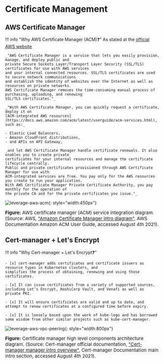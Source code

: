 # Certificate Management

## AWS Certificate Manager


!!! info "Why AWS Certificate Manager (ACM)❓"
    As stated at the [official AWS website](https://aws.amazon.com/certificate-manager/)
    
    _"AWS Certificate Manager is a service that lets you easily provision, manage, and deploy public and 
    private Secure Sockets Layer/Transport Layer Security (SSL/TLS) certificates for use with AWS services
    and your internal connected resources. SSL/TLS certificates are used to secure network communications
    and establish the identity of websites over the Internet as well as resources on private networks. 
    AWS Certificate Manager removes the time-consuming manual process of purchasing, uploading, and renewing
    SSL/TLS certificates."_

    _"With AWS Certificate Manager, you can quickly request a certificate, deploy it on 
    [ACM-integrated AWS resources](https://docs.aws.amazon.com/acm/latest/userguide/acm-services.html), 
    such as:_
        
    - Elastic Load Balancers, 
    - Amazon CloudFront distributions, 
    - and APIs on API Gateway,
    
    _and let AWS Certificate Manager handle certificate renewals. It also enables you to create private 
    certificates for your internal resources and manage the certificate lifecycle centrally. 
    Public and private certificates provisioned through AWS Certificate Manager for use with
    ACM-integrated services are free. You pay only for the AWS resources you create to run your application. 
    With AWS Certificate Manager Private Certificate Authority, you pay monthly for the operation of
    the private CA and for the private certificates you issue."_

![leverage-aws-acm](../../../../assets/images/diagrams/aws-acm.png "Leverage ACM"){: style="width:450px"}
<figcaption style="font-size:15px">
<b>Figure:</b> AWS certificate manager (ACM) service integration diagram.
(Source: AWS, 
<a href="http://docs.aws.amazon.com/acm/latest/userguide/images/acm_intro.png">
"Amazon Certificate Manager intro diagram"</a>,
AWS Documentation Amazon ACM User Guide, accessed August 4th 2021).
</figcaption>

## Cert-manager + Let's Encrypt

!!! info "Why Cert-manager + Let's Encrypt❓"

    - [x] cert-manager adds certificates and certificate issuers as resource types in Kubernetes clusters, and 
    simplifies the process of obtaining, renewing and using those certificates.
    
    - [x] It can issue certificates from a variety of supported sources, including Let’s Encrypt, HashiCorp Vault, and Venafi as well as private PKI.
    
    - [x] It will ensure certificates are valid and up to date, and attempt to renew certificates at a configured time before expiry.
    
    - [x] It is loosely based upon the work of kube-lego and has borrowed some wisdom from other similar projects such as kube-cert-manager.

![leverage-aws-vpc-peering](../../../../assets/images/diagrams/cert-manager.svg "Leverage Cert-manager"){: style="width:800px"}
<figcaption style="font-size:15px">
<b>Figure:</b> Certificate manager high level components architecture diagram.
(Source: Cert-manager official documentation, 
<a href="https://cert-manager.io/docs/">
"Cert-manager manager intro overview"</a>,
Cert-manager Documentation main intro section, accessed August 4th 2021).
</figcaption>